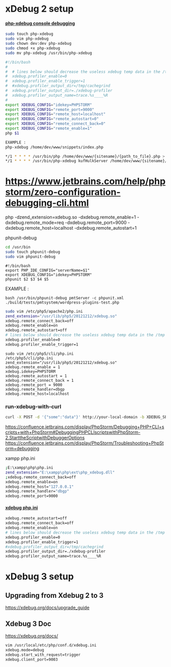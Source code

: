 # xDebug 2 setup

#### <a href="/snippets/devops/xdebug/#php-xdebug-console-confgiguration">php-xdebug console debugging</a>
````bash
sudo touch php-xdebug
sudo vim php-xdebug
sudo chown dev:dev php-xdebug
sudo chmod +x php-xdebug
sudo mv php-xdebug /usr/bin/php-xdebug
````
 
````bash
#!/bin/bash
#
#  # lines below should decrease the useless xdebug temp data in the /tmp folder
#  xdebug.profiler_enable=0
#  xdebug.profiler_enable_trigger=1
#  #xdebug.profiler_output_dir=/tmp/cachegrind
#  xdebug.profiler_output_dir=./xdebug-profiler
#  xdebug.profiler_output_name=trace.%s____%R
#
export XDEBUG_CONFIG="idekey=PHPSTORM"
export XDEBUG_CONFIG="remote_port=9000"
export XDEBUG_CONFIG="remote_host=localhost"
export XDEBUG_CONFIG="remote_autostart=0"
export XDEBUG_CONFIG="remote_connect_back=0"
export XDEBUG_CONFIG="remote_enable=1"
php $1
````

````bash
EXAMPLE : 
php-xdebug /home/dev/www/snippets/index.php
````

````bash
*/1 * * * * /usr/bin/php /home/dev/www/{sitename}/{path_to_file}.php > /dev/null 2>&1 &
*/1 * * * * /usr/bin/php-xdebug kufHulkServer /home/dev/www/{sitename}/{path_to_file}.php > /dev/null 2>&1 &
````

# https://www.jetbrains.com/help/phpstorm/zero-configuration-debugging-cli.html
php -dzend_extension=xdebug.so -dxdebug.remote_enable=1 -dxdebug.remote_mode=req -dxdebug.remote_port=9000 -dxdebug.remote_host=localhost -dxdebug.remote_autostart=1 <path>

phpunit-debug

````bash
cd /usr/bin
sudo touch phpunit-debug
sudo vim phpunit-debug
````

````
#!/bin/bash
export PHP_IDE_CONFIG="serverName=$1"
export XDEBUG_CONFIG="idekey=PHPSTORM"
phpunit $2 $3 $4 $5
````

EXAMPLE : 
````
bash /usr/bin/phpunit-debug pmtServer -c phpunit.xml ./build/tests/pmtsystem/wordpress-plugins-test.php
````

````bash
sudo vim /etc/php5/apache2/php.ini
zend_extension="/usr/lib/php5/20121212/xdebug.so"
xdebug.remote_connect_back=off
xdebug.remote_enable=on
xdebug.remote_autostart=off
# lines below should decrease the useless xdebug temp data in the /tmp folder
xdebug.profiler_enable=0
xdebug.profiler_enable_trigger=1
````

````
sudo vim /etc/php5/cli/php.ini
/etc/php5/cli/php.ini
zend_extension="/usr/lib/php5/20121212/xdebug.so"
xdebug.remote_enable = 1
xdebug.idekey=PHPSTORM
xdebug.remote_autostart = 1
xdebug.remote_connect_back = 1
xdebug.remote_port = 9000
xdebug.remote_handler=dbgp
xdebug.remote_host=localhost
````

### run-xdebug-with-curl
```bash
curl -X POST -d '{"some":"data"}' http://your-local-domain -b XDEBUG_SESSION=PHPSTORM
```

https://confluence.jetbrains.com/display/PhpStorm/Debugging+PHP+CLI+scripts+with+PhpStorm#DebuggingPHPCLIscriptswithPhpStorm-2.StarttheScriptwithDebuggerOptions
https://confluence.jetbrains.com/display/PhpStorm/Troubleshooting+PhpStorm+debugging

xampp php.ini

```bash
;E:\xampp\php\php.ini
zend_extension="E:\xampp\php\ext\php_xdebug.dll"
;xdebug.remote_connect_back=off
xdebug.remote_enable=on
xdebug.remote_host="127.0.0.1"
xdebug.remote_handler="dbgp"
xdebug.remote_port=9000
```

#### <a href="/snippets/devops/xdebug/#xdebug-default-confgiguration">xdebug php.ini</a>

```bash
xdebug.remote_autostart=off
xdebug.remote_connect_back=off
xdebug.remote_enable=on
# lines below should decrease the useless xdebug temp data in the /tmp folder
xdebug.profiler_enable=0
xdebug.profiler_enable_trigger=1
#xdebug.profiler_output_dir=/tmp/cachegrind
xdebug.profiler_output_dir=./xdebug-profiler
xdebug.profiler_output_name=trace.%s____%R
```


# xDebug 3 setup

## Upgrading from Xdebug 2 to 3

https://xdebug.org/docs/upgrade_guide

## Xdebug 3 Doc
https://xdebug.org/docs/

```bash
vim /usr/local/etc/php/conf.d/xdebug.ini
xdebug.mode=debug
xdebug.start_with_request=trigger
xdebug.client_port=9003
```
